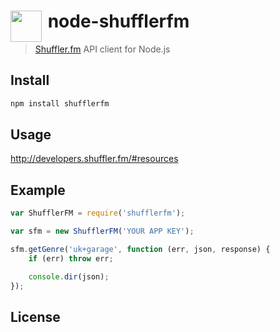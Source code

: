 # <img src="https://d1v2xm8p2pd3wl.cloudfront.net/assets/static/images/shuffler_logo_200.png" width="50" align="left">&nbsp;node-shufflerfm

> [Shuffler.fm](https://shuffler.fm) API client for Node.js

## Install

```javascript
npm install shufflerfm
```

## Usage

http://developers.shuffler.fm/#resources

## Example

```javascript
var ShufflerFM = require('shufflerfm');

var sfm = new ShufflerFM('YOUR APP KEY');

sfm.getGenre('uk+garage', function (err, json, response) {
    if (err) throw err;

    console.dir(json);
});
```

## License
